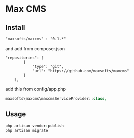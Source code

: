 # Max CMS

## Install

`"maxsofts/maxcms" : "0.1.*"`

and add from composer.json

```
"repositories": [
        {
            "type": "git",
            "url": "https://github.com/maxsofts/maxcms"
        }
    ],
 ```
 
 add this from config/app.php
 
 ```php
 maxsofts\maxcms\maxcmsServiceProvider::class,
 ```
## Usage

``` php
php artisan vendor:publish
php artisan migrate
```
